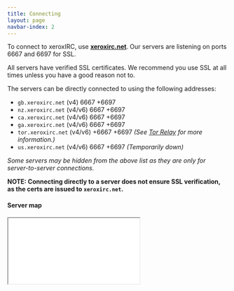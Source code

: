 ```yaml
---
title: Connecting
layout: page
navbar-index: 2
---
```


To connect to xeroxIRC, use **[xeroxirc.net](ircs://xeroxirc.net)**. Our servers are listening on ports 6667 and 6697 for SSL.

All servers have verified SSL certificates. We recommend you use SSL at all times unless you have a good reason not to.

The servers can be directly connected to using the following addresses:

 - `gb.xeroxirc.net`  (v4)     6667 +6697
 - `nz.xeroxirc.net`  (v4/v6)  6667 +6697
 - `ca.xeroxirc.net`  (v4/v6)  6667 +6697
 - `ga.xeroxirc.net`  (v4/v6)  6667 +6697
 - `tor.xeroxirc.net` (v4/v6) +6667 +6697 *(See [Tor Relay](/tor.md) for more information.)*
 - `us.xeroxirc.net`  (v4/v6)  6667 +6697 *(Temporarily down)*

*Some servers may be hidden from the above list as they are only for server-to-server connections.*

**NOTE: Connecting directly to a server does not ensure SSL verification, as the certs are issued to `xeroxirc.net`.**

#### Server map

<iframe src="{{ site.server_map }}">
    <a href="{{ site.server_map }}">Your browser doesn't support iframes,
    click here to view the map.</a>
</iframe>
